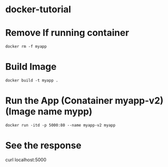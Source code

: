 # docker-tutorial

# Remove If running container
`docker rm -f myapp`

# Build Image
`docker build -t myapp .`

# Run the App (Conatainer  myapp-v2) (Image name mypp)
`docker run -itd -p 5000:80 --name myapp-v2 myapp`

# See the response
curl localhost:5000
